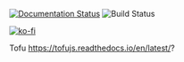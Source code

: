 [![Documentation Status](https://readthedocs.org/projects/tofujs/badge/?version=latest)](https://tofujs.readthedocs.io/en/latest/?badge=latest)
![Build Status](https://github.com/SirProdigle/Tofu/workflows/Node.js/badge.svg)

[![ko-fi](https://ko-fi.com/img/githubbutton_sm.svg)](https://ko-fi.com/L4L43JH5Z)

Tofu
https://tofujs.readthedocs.io/en/latest/?
